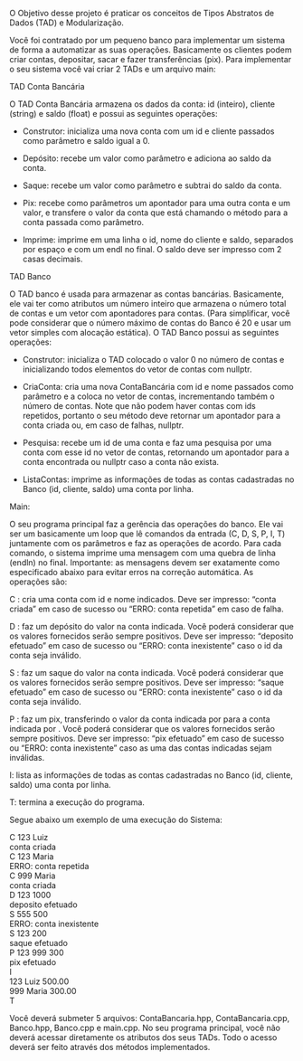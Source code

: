 O Objetivo desse projeto é praticar os conceitos de Tipos Abstratos de Dados (TAD) e Modularização.

Você foi contratado por um pequeno banco para implementar um sistema de forma a automatizar as suas operações. Basicamente os clientes podem criar contas, depositar, sacar e fazer transferências (pix). Para implementar o seu sistema você vai criar 2 TADs e um arquivo main:

TAD Conta Bancária

O TAD Conta Bancária armazena os dados da conta: id (inteiro), cliente (string) e saldo (float) e possui as seguintes operações:

- Construtor: inicializa uma nova conta com um id e cliente passados como parâmetro e saldo igual a 0.

- Depósito: recebe um valor como parâmetro e adiciona ao saldo da conta.

- Saque: recebe um valor como parâmetro e subtrai do saldo da conta.

- Pix: recebe como parâmetros um apontador para uma outra conta e um valor, e transfere o valor da conta que está chamando o método para a conta passada como parâmetro.

- Imprime: imprime em uma linha o id, nome do cliente e saldo, separados por espaço e com um endl no final. O saldo deve ser impresso com 2 casas decimais.

TAD Banco

O TAD banco é usada para armazenar as contas bancárias. Basicamente, ele vai ter como atributos um número inteiro que armazena o número total de contas e um vetor com apontadores para contas. (Para simplificar, você pode considerar que o número máximo de contas do Banco é 20 e usar um vetor simples com alocação estática). O TAD Banco possui as seguintes operações:

- Construtor: inicializa o TAD colocado o valor 0 no número de contas e inicializando todos elementos do vetor de contas com nullptr.

- CriaConta: cria uma nova ContaBancária com id e nome passados como parâmetro e a coloca no vetor de contas, incrementando também o número de contas. Note que não podem haver contas com ids repetidos, portanto o seu método deve retornar um apontador para a conta criada ou, em caso de falhas, nullptr.  

- Pesquisa: recebe um id de uma conta e faz uma pesquisa por uma conta com esse id no vetor de contas, retornando um apontador para a conta encontrada ou nullptr caso a conta não exista.

- ListaContas: imprime as informações de todas as contas cadastradas no Banco (id, cliente, saldo) uma conta por linha.

 Main:

O seu programa principal faz a gerência das operações do banco. Ele vai ser um basicamente um loop que lê comandos da entrada (C, D, S, P, I, T) juntamente com os parâmetros e faz as operações de acordo. Para cada comando, o sistema imprime uma mensagem com uma quebra de linha (endln) no final. Importante: as mensagens devem ser exatamente como especificado abaixo para evitar erros na correção automática. As operações são:

C <id> <nome>: cria uma conta com id e nome indicados. Deve ser impresso: “conta criada” em caso de sucesso ou “ERRO: conta repetida” em caso de falha.

D <id> <valor>: faz um depósito do valor na conta indicada. Você poderá considerar que os valores fornecidos serão sempre positivos. Deve ser impresso: “deposito efetuado” em caso de sucesso ou “ERRO: conta inexistente” caso o id da conta seja inválido.

S <id> <valor>: faz um saque do valor na conta indicada. Você poderá considerar que os valores fornecidos serão sempre positivos. Deve ser impresso: “saque efetuado” em caso de sucesso ou “ERRO: conta inexistente” caso o id da conta seja inválido.

P <id> <dest> <valor>: faz um pix, transferindo o valor da conta indicada por <id> para a conta indicada por <dest>. Você poderá considerar que os valores fornecidos serão sempre positivos. Deve ser impresso: “pix efetuado” em caso de sucesso ou “ERRO: conta inexistente” caso as uma das contas indicadas sejam inválidas.

I: lista as informações de todas as contas cadastradas no Banco (id, cliente, saldo) uma conta por linha.

T: termina a execução do programa.

Segue abaixo um exemplo de uma execução do Sistema:

C 123 Luiz <br>
conta criada <br>
C 123 Maria <br>
ERRO: conta repetida <br>
C 999 Maria <br>
conta criada <br>
D 123 1000 <br>
deposito efetuado <br>
S 555 500 <br>
ERRO: conta inexistente <br>
S 123 200 <br>
saque efetuado <br>
P 123 999 300 <br>
pix efetuado <br>
I <br>
123 Luiz 500.00 <br>
999 Maria 300.00 <br>
T <br>

Você deverá submeter 5 arquivos: ContaBancaria.hpp, ContaBancaria.cpp, Banco.hpp, Banco.cpp e main.cpp. No seu programa principal, você não deverá acessar diretamente os atributos dos seus TADs. Todo o acesso deverá ser feito através dos métodos implementados.

